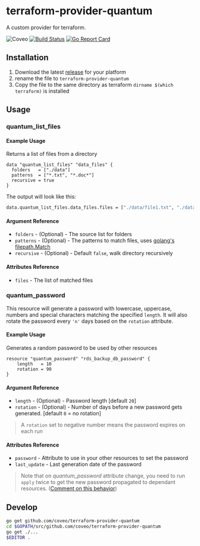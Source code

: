 # terraform-provider-quantum

A custom provider for terraform.

![Coveo](https://img.shields.io/badge/Coveo-awesome-f58020.svg)
[![Build Status](https://travis-ci.org/coveo/terraform-provider-quantum.svg?branch=master)](https://travis-ci.org/coveo/terraform-provider-quantum)
[![Go Report Card](https://goreportcard.com/badge/github.com/coveo/terraform-provider-quantum)](https://goreportcard.com/report/github.com/coveo/terraform-provider-quantum)

## Installation

1. Download the latest [release](github.com/coveo/terraform-provider-quantum/releases) for your platform
2. rename the file to `terraform-provider-quantum`
3. Copy the file to the same directory as terraform `dirname $(which terraform)` is installed

## Usage

### quantum_list_files

#### Example Usage

Returns a list of files from a directory

```hcl
data "quantum_list_files" "data_files" {
  folders   = ["./data"]
  patterns  = ["*.txt", "*.doc*"]
  recursive = true
}
```

The output will look like this:

```sh
data.quantum_list_files.data_files.files = ["./data/file1.txt", "./data/file2.docx"]
```

#### Argument Reference

- `folders` - (Optional) - The source list for folders
- `patterns` - (Optional) - The patterns to match files, uses [golang's filepath.Match](http://godoc.org/path/filepath#Match)
- `recursive` - (Optional) - Default `false`, walk directory recursively

#### Attributes Reference

- `files` - The list of matched files

### quantum_password

This resource will generate a password with lowercase, uppercase, numbers and special characters matching the specified `length`. It will also rotate the password every `'n'` days based on the `rotation` attribute.

#### Example Usage

Generates a random password to be used by other resources

```hcl
resource "quantum_password" "rds_backup_db_password" {
    length   = 10
    rotation = 90
}
```
#### Argument Reference

- `length`   - (Optional) - Password length [default `20`]
- `rotation` - (Optional) - Number of days before a new password gets generated. [default `0` = no rotation]

> A `rotation` set to negative number means the password expires on each run

#### Attributes Reference

- `password`    - Attribute to use in your other resources to set the password
- `last_update` - Last generation date of the password


> Note that on *quantum_password* attribute change, you need to run `apply` twice to get the new password propagated to dependant resources. ([Comment on this behavior](https://github.com/hashicorp/terraform/issues/1123#issuecomment-77442647))


## Develop

```sh
go get github.com/coveo/terraform-provider-quantum
cd $GOPATH/src/github.com/coveo/terraform-provider-quantum
go get ./...
$EDITOR .
```
